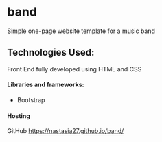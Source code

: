 # band
Simple one-page website template for a music band

## Technologies Used:
Front End fully developed using HTML and CSS

#### Libraries and frameworks:
* Bootstrap

#### Hosting
GitHub https://nastasia27.github.io/band/

